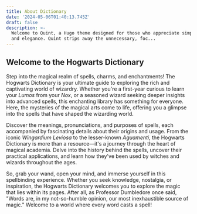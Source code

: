 ```yaml
---
title: About Dictionary
date: '2024-05-06T01:40:13.745Z'
draft: false
description: >-
  Welcome to Quint, a Hugo theme designed for those who appreciate simplicity
  and elegance. Quint strips away the unnecessary, foc...
---
```

## Welcome to the Hogwarts Dictionary 

Step into the magical realm of spells, charms, and enchantments! The Hogwarts Dictionary is your ultimate guide to exploring the rich and captivating world of wizardry. Whether you're a first-year curious to learn your *Lumos* from your *Nox*, or a seasoned wizard seeking deeper insights into advanced spells, this enchanting library has something for everyone. Here, the mysteries of the magical arts come to life, offering you a glimpse into the spells that have shaped the wizarding world.  

Discover the meanings, pronunciations, and purposes of spells, each accompanied by fascinating details about their origins and usage. From the iconic *Wingardium Leviosa* to the lesser-known *Aguamenti*, the Hogwarts Dictionary is more than a resource—it's a journey through the heart of magical academia. Delve into the history behind the spells, uncover their practical applications, and learn how they've been used by witches and wizards throughout the ages.  

So, grab your wand, open your mind, and immerse yourself in this spellbinding experience. Whether you seek knowledge, nostalgia, or inspiration, the Hogwarts Dictionary welcomes you to explore the magic that lies within its pages. After all, as Professor Dumbledore once said, "Words are, in my not-so-humble opinion, our most inexhaustible source of magic." Welcome to a world where every word casts a spell!  

